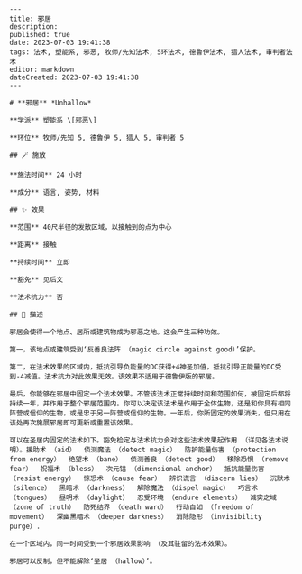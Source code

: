 
    ---
    title: 邪居
    description: 
    published: true
    date: 2023-07-03 19:41:38
    tags: 法术, 塑能系, 邪恶, 牧师/先知法术, 5环法术, 德鲁伊法术, 猎人法术, 审判者法术
    editor: markdown
    dateCreated: 2023-07-03 19:41:38
    ---

    # **邪居** *Unhallow*

    **学派** 塑能系 \[邪恶\] 

    **环位** 牧师/先知 5, 德鲁伊 5, 猎人 5, 审判者 5

    ## 🪄 施放

    **施法时间** 24 小时

    **成分** 语言, 姿势, 材料

    ## ✨ 效果  

    **范围** 40尺半径的发散区域，以接触到的点为中心

    **距离** 接触  

    **持续时间** 立即 

    **豁免** 见后文

    **法术抗力** 否

    ## 📖 描述

    邪居会使得一个地点、居所或建筑物成为邪恶之地。这会产生三种功效。

    第一，该地点或建筑受到‘反善良法阵 （magic circle against good）’保护。

    第二，在法术效果的区域内，抵抗引导负能量的DC获得+4神圣加值，抵抗引导正能量的DC受到-4减值。法术抗力对此效果无效。该效果不适用于德鲁伊版的邪居。

    最后，你能够在邪居中固定一个法术效果。不管该法术正常持续时间和范围如何，被固定后都将持续一年，并作用于整个邪居范围内。你可以决定该法术是作用于全体生物，还是和你具有相同阵营或信仰的生物，或是忠于另一阵营或信仰的生物。一年后，你所固定的效果消失，但只用在该处再次施展邪居即可更新或重置该效果。

    可以在圣居内固定的法术如下。豁免检定与法术抗力会对这些法术效果起作用 （详见各法术说明）。援助术 （aid）  侦测魔法 （detect magic）  防护能量伤害 （protection from energy）  绝望术 （bane）  侦测善良 （detect good）  移除恐惧 （remove fear）  祝福术 （bless）  次元锚 （dimensional anchor）  抵抗能量伤害 （resist energy）  惊恐术 （cause fear）  辨识谎言 （discern lies）  沉默术 （silence）  黑暗术 （darkness）  解除魔法 （dispel magic）  巧言术 （tongues）  昼明术 （daylight）  忍受环境 （endure elements）  诚实之域 （zone of truth）  防死结界 （death ward）  行动自如 （freedom of movement）  深幽黑暗术 （deeper darkness）  消除隐形 （invisibility purge）.

    在一个区域内，同一时间受到一个邪居效果影响 （及其驻留的法术效果）。

    邪居可以反制，但不能解除‘圣居 （hallow）’。
    